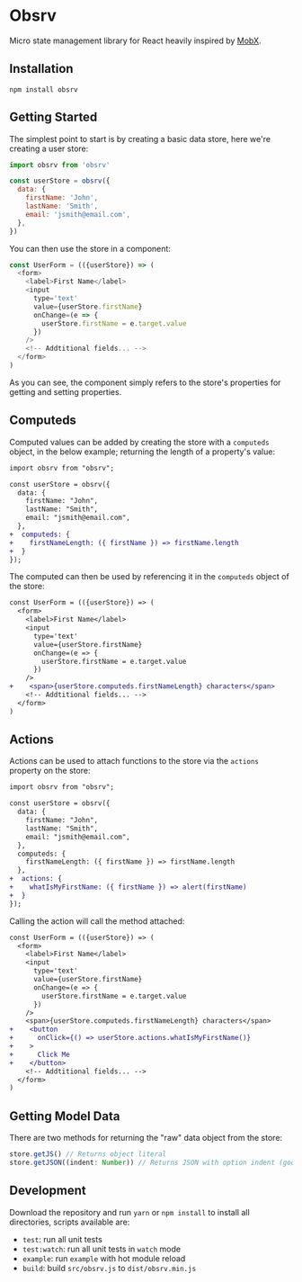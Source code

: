 # Obsrv

Micro state management library for React heavily inspired by [MobX](https://mobx.js.org/).

## Installation

```shell
npm install obsrv
```

## Getting Started

The simplest point to start is by creating a basic data store, here we're creating a user store:

```javascript
import obsrv from 'obsrv'

const userStore = obsrv({
  data: {
    firstName: 'John',
    lastName: 'Smith',
    email: 'jsmith@email.com',
  },
})
```

You can then use the store in a component:

```javascript
const UserForm = (({userStore}) => (
  <form>
    <label>First Name</label>
    <input
      type='text'
      value={userStore.firstName}
      onChange=(e => {
        userStore.firstName = e.target.value
      })
    />
    <!-- Addtitional fields... -->
  </form>
)
```

As you can see, the component simply refers to the store's properties for getting and setting properties.

## Computeds

Computed values can be added by creating the store with a `computeds` object, in the below example; returning the length of a property's value:

```diff
import obsrv from "obsrv";

const userStore = obsrv({
  data: {
    firstName: "John",
    lastName: "Smith",
    email: "jsmith@email.com",
  },
+  computeds: {
+    firstNameLength: ({ firstName }) => firstName.length
+  }
});
```

The computed can then be used by referencing it in the `computeds` object of the store:

```diff
const UserForm = (({userStore}) => (
  <form>
    <label>First Name</label>
    <input
      type='text'
      value={userStore.firstName}
      onChange=(e => {
        userStore.firstName = e.target.value
      })
    />
+    <span>{userStore.computeds.firstNameLength} characters</span>
    <!-- Addtitional fields... -->
  </form>
)
```

## Actions

Actions can be used to attach functions to the store via the `actions` property on the store:

```diff
import obsrv from "obsrv";

const userStore = obsrv({
  data: {
    firstName: "John",
    lastName: "Smith",
    email: "jsmith@email.com",
  },
  computeds: {
    firstNameLength: ({ firstName }) => firstName.length
  },
+  actions: {
+    whatIsMyFirstName: ({ firstName }) => alert(firstName)
+  }
});
```

Calling the action will call the method attached:

```diff
const UserForm = (({userStore}) => (
  <form>
    <label>First Name</label>
    <input
      type='text'
      value={userStore.firstName}
      onChange=(e => {
        userStore.firstName = e.target.value
      })
    />
    <span>{userStore.computeds.firstNameLength} characters</span>
+    <button
+      onClick={() => userStore.actions.whatIsMyFirstName()}
+    >
+      Click Me
+    </button>
    <!-- Addtitional fields... -->
  </form>
)
```

## Getting Model Data

There are two methods for returning the "raw" data object from the store:

```javascript
store.getJS() // Returns object literal
store.getJSON((indent: Number)) // Returns JSON with option indent (good for debugging)
```

## Development

Download the repository and run `yarn` or `npm install` to install all directories, scripts available are:

- `test`: run all unit tests
- `test:watch`: run all unit tests in `watch` mode
- `example`: run `example` with hot module reload
- `build`: build `src/obsrv.js` to `dist/obsrv.min.js`
